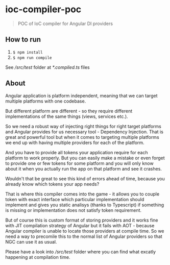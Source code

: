 # ioc-compiler-poc

> POC of IoC compiler for Angular DI providers

## How to run

1. `$ npm install`
1. `$ npm run compile`

See _/src/test_ folder at _*.compiled.ts_ files

## About

Angular application is platform independent,
meaning that we can target multiple platforms
with one codebase.

But different platform are different - so they require
different implementations of the same things
(views, services etc.).

So we need a robust way of injecting right things
for right target platforms and Angular provides for us
necessary tool - Dependency Injection. That is great
and powerful tool but when it comes to targeting multiple
platforms we end up with having multiple providers
for each of the platform.

And you have to provide all tokens your application
require for each platform to work properly. But you can
easily make a mistake or even forget to provide one or few
tokens for some platform and you will only know about
it when you actually run the app on that platform and see
it crashes.

Wouldn't that be great to see this kind of errors ahead
of time, because you already know which tokens your app
needs?

That is where this compiler comes into the game - 
it allows you to couple token with exact interface
which particular implementation should implement and
gives you static analisys (thanks to Typescript) if
something is missing or implementation does not satisfy
token requirement.

But of course this is custom format of storing providers
and it works fine with JIT compilation strategy of Angular
but it fails with AOT - because Angular compiler is unable
to locate those providers at compile time.
So we need a way to precomile this to the normal list of
Angular providers so that NGC can use it as usual.

Please have a look into _/src/test_ folder where you can find
what excatly happening at compilation time.
